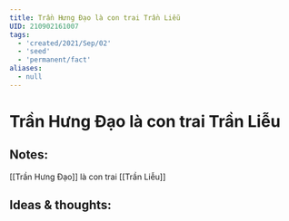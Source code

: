 ```yaml
---
title: Trần Hưng Đạo là con trai Trần Liễu
UID: 210902161007
tags:
  - 'created/2021/Sep/02'
  - 'seed'
  - 'permanent/fact'
aliases:
  - null
---
```

# Trần Hưng Đạo là con trai Trần Liễu

## Notes:
[[Trần Hưng Đạo]] là con trai [[Trần Liễu]]

## Ideas & thoughts:
